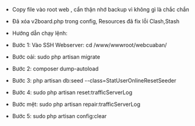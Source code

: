 - Copy file vào root web , cẩn thận nhớ backup vì không gì là chắc chắn
- Đã xóa v2board.php trong config, Resources đã fix lỗi Clash,Stash


- Hướng dẫn chạy lệnh: 

- Bước 1: Vào SSH Webserver: cd /www/wwwroot/webcuaban/
- Bước oải: sudo php artisan migrate
- Bước 2: composer dump-autoload
- Bước 3: php artisan db:seed --class=StatUserOnlineResetSeeder
- Bước 4: sudo php artisan reset:trafficServerLog
- Bước mệt: sudo php artisan repair:trafficServerLog
- Bước 5: sudo php artisan config:clear